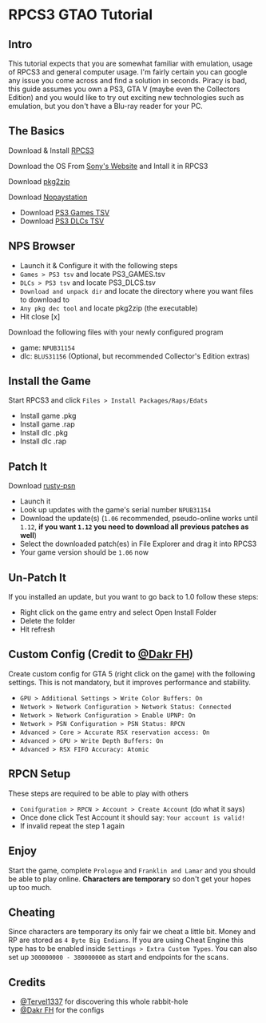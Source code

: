 # RPCS3 GTAO Tutorial

## Intro

This tutorial expects that you are somewhat familiar with emulation, usage of RPCS3 and general computer usage. I'm fairly certain you can google any issue you come across and find a solution in seconds. Piracy is bad, this guide assumes you own a PS3, GTA V (maybe even the Collectors Edition) and you would like to try out exciting new technologies such as emulation, but you don't have a Blu-ray reader for your PC.

## The Basics

Download & Install [RPCS3](https://rpcs3.net/download)

Download the OS From [Sony's Website](https://www.playstation.com/en-us/support/hardware/ps3/system-software/) and Intall it in RPCS3

Download [pkg2zip](https://github.com/mmozeiko/pkg2zip/releases)

Download [Nopaystation](https://nopaystation.com/)
- Download [PS3 Games TSV](https://nopaystation.com/tsv/PS3_GAMES.tsv)
- Download [PS3 DLCs TSV](https://nopaystation.com/tsv/PS3_DLCS.tsv)

## NPS Browser

- Launch it & Configure it with the following steps
- `Games > PS3 tsv` and locate PS3_GAMES.tsv
- `DLCs > PS3 tsv` and locate PS3_DLCS.tsv
- `Download and unpack dir` and locate the directory where you want files to download to
- `Any pkg dec tool` and locate pkg2zip (the executable)
- Hit close [x]

Download the following files with your newly configured program
- game: `NPUB31154`
- dlc: `BLUS31156` (Optional, but recommended Collector's Edition extras)

## Install the Game

Start RPCS3 and click `Files > Install Packages/Raps/Edats`
- Install game .pkg
- Install game .rap
- Install dlc .pkg
- Install dlc .rap

## Patch It

Download [rusty-psn](https://github.com/RainbowCookie32/rusty-psn)

- Launch it
- Look up updates with the game's serial number `NPUB31154`
- Download the update(s) (`1.06` recommended, pseudo-online works until `1.12`, **if you want `1.12` you need to download all previous patches as well**)
- Select the downloaded patch(es) in File Explorer and drag it into RPCS3
- Your game version should be `1.06` now

## Un-Patch It
If you installed an update, but you want to go back to 1.0 follow these steps: 
- Right click on the game entry and select Open Install Folder
- Delete the folder
- Hit refresh

## Custom Config (Credit to [@Dakr FH](https://www.youtube.com/@DakrFH))

Create custom config for GTA 5 (right click on the game) with the following settings. This is not mandatory, but it improves performance and stability. 
- `GPU > Additional Settings > Write Color Buffers: On`
- `Network > Network Configuration > Network Status: Connected`
- `Network > Network Configuration > Enable UPNP: On`
- `Network > PSN Configuration > PSN Status: RPCN`
- `Advanced > Core > Accurate RSX reservation access: On`
- `Advanced > GPU > Write Depth Buffers: On`
- `Advanced > RSX FIFO Accuracy: Atomic`

##  RPCN Setup

These steps are required to be able to play with others

- `Conifguration > RPCN > Account > Create Account` (do what it says)
- Once done click Test Account it should say: `Your account is valid!`
- If invalid repeat the step 1 again

## Enjoy

Start the game, complete `Prologue` and `Franklin and Lamar` and you should be able to play online. **Characters are temporary** so don't get your hopes up too much.

## Cheating

Since characters are temporary its only fair we cheat a little bit. Money and RP are stored as `4 Byte Big Endians`. If you are using Cheat Engine this type has to be enabled inside `Settings > Extra Custom Types`. You can also set up `300000000 - 380000000` as start and endpoints for the scans.

## Credits
- [@Tervel1337](https://twitter.com/Tervel1337) for discovering this whole rabbit-hole
- [@Dakr FH](https://www.youtube.com/@DakrFH) for the configs